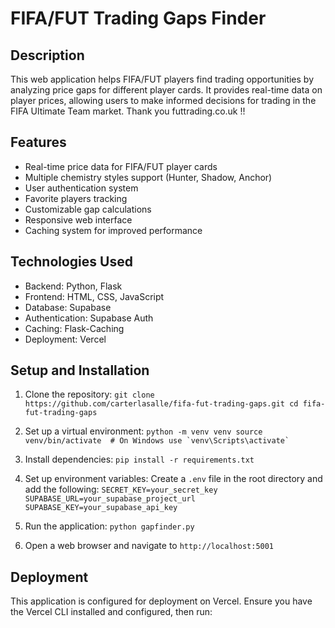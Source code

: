 # FIFA/FUT Trading Gaps Finder

## Description
This web application helps FIFA/FUT players find trading opportunities by analyzing price gaps for different player cards. It provides real-time data on player prices, allowing users to make informed decisions for trading in the FIFA Ultimate Team market. Thank you futtrading.co.uk !!

## Features
- Real-time price data for FIFA/FUT player cards
- Multiple chemistry styles support (Hunter, Shadow, Anchor)
- User authentication system
- Favorite players tracking
- Customizable gap calculations
- Responsive web interface
- Caching system for improved performance

## Technologies Used
- Backend: Python, Flask
- Frontend: HTML, CSS, JavaScript
- Database: Supabase
- Authentication: Supabase Auth
- Caching: Flask-Caching
- Deployment: Vercel

## Setup and Installation
1. Clone the repository:   ```
   git clone https://github.com/carterlasalle/fifa-fut-trading-gaps.git
   cd fifa-fut-trading-gaps   ```

2. Set up a virtual environment:   ```
   python -m venv venv
   source venv/bin/activate  # On Windows use `venv\Scripts\activate`   ```

3. Install dependencies:   ```
   pip install -r requirements.txt   ```

4. Set up environment variables:
   Create a `.env` file in the root directory and add the following:   ```
   SECRET_KEY=your_secret_key
   SUPABASE_URL=your_supabase_project_url
   SUPABASE_KEY=your_supabase_api_key   ```

5. Run the application:   ```
   python gapfinder.py   ```

6. Open a web browser and navigate to `http://localhost:5001`

## Deployment
This application is configured for deployment on Vercel. Ensure you have the Vercel CLI installed and configured, then run:
